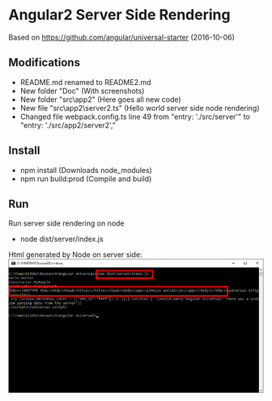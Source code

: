 # Angular2 Server Side Rendering

Based on https://github.com/angular/universal-starter (2016-10-06)

## Modifications
* README.md renamed to README2.md
* New folder "Doc" (With screenshots)
* New folder "src\app2" (Here goes all new code)
* New file "src\app2\server2.ts" (Hello world server side node rendering)
* Changed file webpack.config.ts line 49 from "entry: './src/server'" to "entry: './src/app2/server2',"

## Install
* npm install (Downloads node_modules)
* npm run build:prod (Compile and build)

## Run
Run server side rendering on node
* node dist/server/index.js 

Html generated by Node on server side:
![alt tag](Doc/Screenshot.png)